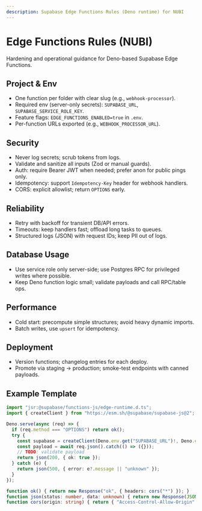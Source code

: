 ```yaml
---
description: Supabase Edge Functions Rules (Deno runtime) for NUBI
---
```


# Edge Functions Rules (NUBI)

Hardening and operational guidance for Deno-based Supabase Edge Functions.

## Project & Env
- One function per folder with clear slug (e.g., `webhook-processor`).
- Required env (server-only secrets): `SUPABASE_URL`, `SUPABASE_SERVICE_ROLE_KEY`.
- Feature flags: `EDGE_FUNCTIONS_ENABLED=true` in `.env`.
- Per-function URLs exported (e.g., `WEBHOOK_PROCESSOR_URL`).

## Security
- Never log secrets; scrub tokens from logs.
- Validate and sanitize all inputs (Zod or manual guards).
- Auth: require Bearer JWT when needed; prefer anon for public pings only.
- Idempotency: support `Idempotency-Key` header for webhook handlers.
- CORS: explicit allowlist; return `OPTIONS` early.

## Reliability
- Retry with backoff for transient DB/API errors.
- Timeouts: keep handlers fast; offload long tasks to queues.
- Structured logs (JSON) with request IDs; keep PII out of logs.

## Database Usage
- Use service role only server-side; use Postgres RPC for privileged writes where possible.
- Keep Deno function logic small; validate payloads and call RPC/table ops.

## Performance
- Cold start: precompute simple structures; avoid heavy dynamic imports.
- Batch writes, use `upsert` for idempotency.

## Deployment
- Version functions; changelog entries for each deploy.
- Promote via staging → production; smoke-test endpoints with canned payloads.

## Example Template
```ts
import "jsr:@supabase/functions-js/edge-runtime.d.ts";
import { createClient } from "https://esm.sh/@supabase/supabase-js@2";

Deno.serve(async (req) => {
  if (req.method === "OPTIONS") return ok();
  try {
    const supabase = createClient(Deno.env.get("SUPABASE_URL")!, Deno.env.get("SUPABASE_SERVICE_ROLE_KEY")!);
    const payload = await req.json().catch(() => ({}));
    // TODO: validate payload
    return json(200, { ok: true });
  } catch (e) {
    return json(500, { error: e?.message || "unknown" });
  }
});

function ok() { return new Response("ok", { headers: cors("*") }); }
function json(status: number, data: unknown) { return new Response(JSON.stringify(data), { status, headers: { "Content-Type": "application/json", ...cors("*") } }); }
function cors(origin: string) { return { "Access-Control-Allow-Origin": origin, "Access-Control-Allow-Methods": "POST, OPTIONS", "Access-Control-Allow-Headers": "Content-Type, Authorization, Idempotency-Key" }; }
```
